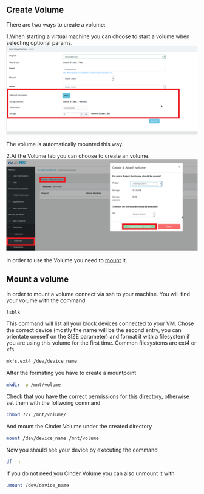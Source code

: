## Create Volume

There are two ways to create a volume:

1.When starting a virtual machine you can choose to start a volume when selecting optional params.
![create_volume_vm](img/volume_vm.png)

The volume is automatically mounted this way.

2.At the Volume tab you can choose to create an volume.
![create_volume](img/volume.png)

In order to use the Volume you need to [mount](volumes.md#mount-a-volume) it.

## Mount a volume

In order to mount a volume connect via ssh to your machine.
You will find your volume with the command

```BASH
lsblk
```

This command will list all your block devices connected to your VM.
Chose the correct device (mostly the name will be the second entry, you can orientate oneself on the SIZE parameter) and format it with a filesystem if you are using this volume for the first time.
Common filesystems are ext4 or xfs.

```BASH
mkfs.ext4 /dev/device_name
```

After the formating you have to create a mountpoint

```BASH
mkdir -p /mnt/volume
```

Check that you have the correct permissions for this directory, otherwise set them with the follwoing command

```BASH
chmod 777 /mnt/volume/
```

And mount the Cinder Volume under the created directory

```BASH
mount /dev/device_name /mnt/volume
```

Now you should see your device by executing the command

```BASH
df -h
```

If you do not need you Cinder Volume you can also unmount it with

```BASH
umount /dev/device_name
```
